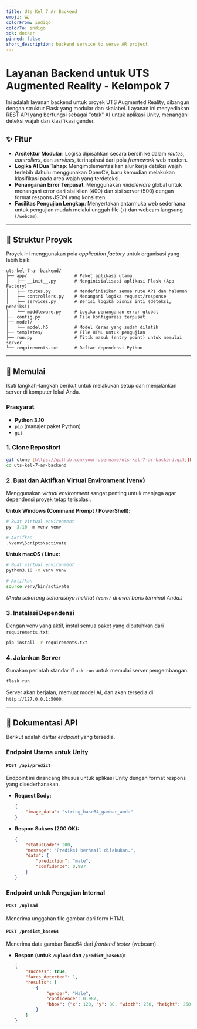 ```yaml
---
title: Uts Kel 7 Ar Backend
emoji: 💻
colorFrom: indigo
colorTo: indigo
sdk: docker
pinned: false
short_description: backend service to serve AR project
---
```


# Layanan Backend untuk UTS Augmented Reality - Kelompok 7

Ini adalah layanan backend untuk proyek UTS Augmented Reality, dibangun dengan struktur Flask yang modular dan skalabel. Layanan ini menyediakan REST API yang berfungsi sebagai "otak" AI untuk aplikasi Unity, menangani deteksi wajah dan klasifikasi gender.

## ✨ Fitur

* **Arsitektur Modular**: Logika dipisahkan secara bersih ke dalam *routes*, *controllers*, dan *services*, terinspirasi dari pola *framework* web modern.
* **Logika AI Dua Tahap**: Mengimplementasikan alur kerja deteksi wajah terlebih dahulu menggunakan OpenCV, baru kemudian melakukan klasifikasi pada area wajah yang terdeteksi.
* **Penanganan Error Terpusat**: Menggunakan *middleware* global untuk menangani error dari sisi klien (400) dan sisi server (500) dengan format respons JSON yang konsisten.
* **Fasilitas Pengujian Lengkap**: Menyertakan antarmuka web sederhana untuk pengujian mudah melalui unggah file (`/`) dan webcam langsung (`/webcam`).

---

## 📂 Struktur Proyek

Proyek ini menggunakan pola *application factory* untuk organisasi yang lebih baik:

```
uts-kel-7-ar-backend/
├── app/                  # Paket aplikasi utama
│   ├── __init__.py       # Menginisialisasi aplikasi Flask (App Factory)
│   ├── routes.py         # Mendefinisikan semua rute API dan halaman
│   ├── controllers.py    # Menangani logika request/response
│   ├── services.py       # Berisi logika bisnis inti (deteksi, prediksi)
│   └── middleware.py     # Logika penanganan error global
├── config.py             # File konfigurasi terpusat
├── model/
│   └── model.h5          # Model Keras yang sudah dilatih
├── templates/            # File HTML untuk pengujian
├── run.py                # Titik masuk (entry point) untuk memulai server
└── requirements.txt      # Daftar dependensi Python
```

---

## 🚀 Memulai

Ikuti langkah-langkah berikut untuk melakukan setup dan menjalankan server di komputer lokal Anda.

### Prasyarat

* **Python 3.10**
* `pip` (manajer paket Python)
* `git`

### 1. Clone Repositori
```bash
git clone [https://github.com/your-username/uts-kel-7-ar-backend.git](https://github.com/your-username/uts-kel-7-ar-backend.git)
cd uts-kel-7-ar-backend
```

### 2. Buat dan Aktifkan Virtual Environment (venv)

Menggunakan *virtual environment* sangat penting untuk menjaga agar dependensi proyek tetap terisolasi.

**Untuk Windows (Command Prompt / PowerShell):**
```powershell
# Buat virtual environment
py -3.10 -m venv venv

# Aktifkan
.\venv\Scripts\activate
```

**Untuk macOS / Linux:**
```bash
# Buat virtual environment
python3.10 -m venv venv

# Aktifkan
source venv/bin/activate
```
*(Anda sekarang seharusnya melihat `(venv)` di awal baris terminal Anda.)*

### 3. Instalasi Dependensi
Dengan venv yang aktif, instal semua paket yang dibutuhkan dari `requirements.txt`:
```bash
pip install -r requirements.txt
```

### 4. Jalankan Server
Gunakan perintah standar `flask run` untuk memulai server pengembangan.
```bash
flask run
```
Server akan berjalan, memuat model AI, dan akan tersedia di `http://127.0.0.1:5000`.

---

## 🧪 Dokumentasi API

Berikut adalah daftar *endpoint* yang tersedia.

### Endpoint Utama untuk Unity

#### `POST /api/predict`
Endpoint ini dirancang khusus untuk aplikasi Unity dengan format respons yang disederhanakan.

* **Request Body:**
    ```json
    {
        "image_data": "string_base64_gambar_anda"
    }
    ```
* **Respon Sukses (200 OK):**
    ```json
    {
        "statusCode": 200,
        "message": "Prediksi berhasil dilakukan.",
        "data": {
            "prediction": "male",
            "confidence": 0.987
        }
    }
    ```

### Endpoint untuk Pengujian Internal

#### `POST /upload`
Menerima unggahan file gambar dari form HTML.

#### `POST /predict_base64`
Menerima data gambar Base64 dari *frontend tester* (webcam).

* **Respon (untuk `/upload` dan `/predict_base64`):**
    ```json
    {
        "success": true,
        "faces_detected": 1,
        "results": [
            {
                "gender": "Male",
                "confidence": 0.987,
                "bbox": {"x": 120, "y": 80, "width": 250, "height": 250}
            }
        ]
    }
    ```